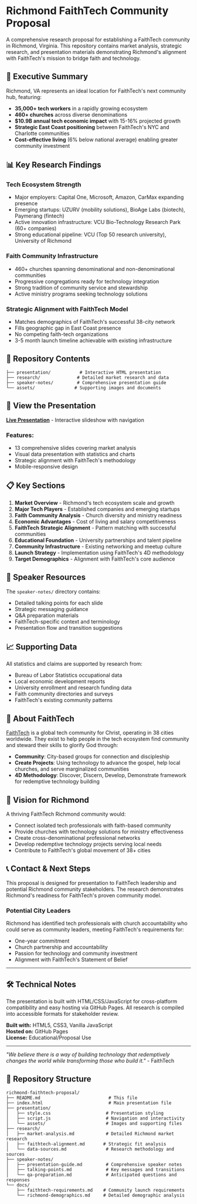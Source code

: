 # Richmond FaithTech Community Proposal

A comprehensive research proposal for establishing a FaithTech community in Richmond, Virginia. This repository contains market analysis, strategic research, and presentation materials demonstrating Richmond's alignment with FaithTech's mission to bridge faith and technology.

## 🎯 Executive Summary

Richmond, VA represents an ideal location for FaithTech's next community hub, featuring:

- **35,000+ tech workers** in a rapidly growing ecosystem
- **460+ churches** across diverse denominations  
- **$10.9B annual tech economic impact** with 15-16% projected growth
- **Strategic East Coast positioning** between FaithTech's NYC and Charlotte communities
- **Cost-effective living** (6% below national average) enabling greater community investment

## 📊 Key Research Findings

### Tech Ecosystem Strength
- Major employers: Capital One, Microsoft, Amazon, CarMax expanding presence
- Emerging startups: UZURV (mobility solutions), BioAge Labs (biotech), Paymerang (fintech)
- Active innovation infrastructure: VCU Bio-Technology Research Park (60+ companies)
- Strong educational pipeline: VCU (Top 50 research university), University of Richmond

### Faith Community Infrastructure
- 460+ churches spanning denominational and non-denominational communities
- Progressive congregations ready for technology integration
- Strong tradition of community service and stewardship
- Active ministry programs seeking technology solutions

### Strategic Alignment with FaithTech Model
- Matches demographics of FaithTech's successful 38-city network
- Fills geographic gap in East Coast presence
- No competing faith-tech organizations
- 3-5 month launch timeline achievable with existing infrastructure

## 📁 Repository Contents

```
├── presentation/           # Interactive HTML presentation
├── research/              # Detailed market research and data
├── speaker-notes/         # Comprehensive presentation guide
└── assets/               # Supporting images and documents
```

## 🚀 View the Presentation

**[Live Presentation](https://bootupabdullah.github.io/richmond-faithtech-proposal/)** - Interactive slideshow with navigation

### Features:
- 13 comprehensive slides covering market analysis
- Visual data presentation with statistics and charts
- Strategic alignment with FaithTech's methodology
- Mobile-responsive design

## 📋 Key Sections

1. **Market Overview** - Richmond's tech ecosystem scale and growth
2. **Major Tech Players** - Established companies and emerging startups  
3. **Faith Community Analysis** - Church diversity and ministry readiness
4. **Economic Advantages** - Cost of living and salary competitiveness
5. **FaithTech Strategic Alignment** - Pattern matching with successful communities
6. **Educational Foundation** - University partnerships and talent pipeline
7. **Community Infrastructure** - Existing networking and meetup culture
8. **Launch Strategy** - Implementation using FaithTech's 4D methodology
9. **Target Demographics** - Alignment with FaithTech's core audience

## 🎤 Speaker Resources

The `speaker-notes/` directory contains:
- Detailed talking points for each slide
- Strategic messaging guidance
- Q&A preparation materials
- FaithTech-specific context and terminology
- Presentation flow and transition suggestions

## 📈 Supporting Data

All statistics and claims are supported by research from:
- Bureau of Labor Statistics occupational data
- Local economic development reports
- University enrollment and research funding data
- Faith community directories and surveys
- FaithTech's existing community patterns

## 🤝 About FaithTech

[FaithTech](https://faithtech.com) is a global tech community for Christ, operating in 38 cities worldwide. They exist to help people in the tech ecosystem find community and steward their skills to glorify God through:

- **Community**: City-based groups for connection and discipleship
- **Create Projects**: Using technology to advance the gospel, help local churches, and serve marginalized communities
- **4D Methodology**: Discover, Discern, Develop, Demonstrate framework for redemptive technology building

## 🌟 Vision for Richmond

A thriving FaithTech Richmond community would:
- Connect isolated tech professionals with faith-based community
- Provide churches with technology solutions for ministry effectiveness
- Create cross-denominational professional networks
- Develop redemptive technology projects serving local needs
- Contribute to FaithTech's global movement of 38+ cities

## 📞 Contact & Next Steps

This proposal is designed for presentation to FaithTech leadership and potential Richmond community stakeholders. The research demonstrates Richmond's readiness for FaithTech's proven community model.

### Potential City Leaders
Richmond has identified tech professionals with church accountability who could serve as community leaders, meeting FaithTech's requirements for:
- One-year commitment
- Church partnership and accountability  
- Passion for technology and community investment
- Alignment with FaithTech's Statement of Belief

---

## 🛠️ Technical Notes

The presentation is built with HTML/CSS/JavaScript for cross-platform compatibility and easy hosting via GitHub Pages. All research is compiled into accessible formats for stakeholder review.

**Built with:** HTML5, CSS3, Vanilla JavaScript  
**Hosted on:** GitHub Pages  
**License:** Educational/Proposal Use

---

*"We believe there is a way of building technology that redemptively changes the world while transforming those who build it."* - FaithTech

## 📄 Repository Structure

```
richmond-faithtech-proposal/
├── README.md                          # This file
├── index.html                         # Main presentation file
├── presentation/
│   ├── style.css                     # Presentation styling
│   ├── script.js                     # Navigation and interactivity
│   └── assets/                       # Images and supporting files
├── research/
│   ├── market-analysis.md            # Detailed Richmond market research
│   ├── faithtech-alignment.md       # Strategic fit analysis
│   └── data-sources.md               # Research methodology and sources
├── speaker-notes/
│   ├── presentation-guide.md         # Comprehensive speaker notes
│   ├── talking-points.md             # Key messages and transitions
│   └── qa-preparation.md             # Anticipated questions and responses
└── docs/
    ├── faithtech-requirements.md    # Community launch requirements
    └── richmond-demographics.md     # Detailed demographic analysis
```